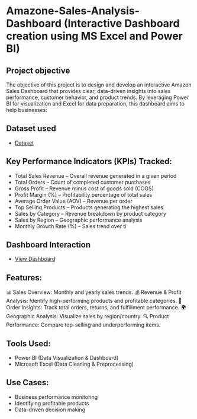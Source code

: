 # Amazone-Sales-Analysis-Dashboard (Interactive Dashboard creation using MS Excel and Power BI)
## Project objective
The objective of this project is to design and develop an interactive Amazon Sales Dashboard that provides clear, data-driven insights into sales performance, customer behavior, and product trends. By leveraging Power BI for visualization and Excel for data preparation, this dashboard aims to help businesses:

## Dataset used 
- <a href="https://github.com/Vishalyadavroy/Data-Analysis-Dashboard./blob/main/Amazon_Sales_Data.xlsx">Dataset</a>
## Key Performance Indicators (KPIs) Tracked:
- Total Sales Revenue – Overall revenue generated in a given period
- Total Orders – Count of completed customer purchases
- Gross Profit – Revenue minus cost of goods sold (COGS)
- Profit Margin (%) – Profitability percentage of total sales
- Average Order Value (AOV) – Revenue per order
- Top Selling Products – Products generating the highest sales
- Sales by Category – Revenue breakdown by product category
- Sales by Region – Geographic performance analysis
- Monthly Growth Rate (%) – Sales trend over ti 

## Dashboard Interaction
- <a href ="https://github.com/Vishalyadavroy/Data-Analysis-Dashboard./blob/main/Screenshot%202025-08-06%20010141.png">View Dashboard</a>

## Features:

📊 Sales Overview: Monthly and yearly sales trends.
💰 Revenue & Profit Analysis: Identify high-performing products and profitable categories.
🛒 Order Insights: Track total orders, returns, and fulfillment performance.
🌍 Geographic Analysis: Visualize sales by region/country.
🔍 Product Performance: Compare top-selling and underperforming items.

## Tools Used:

- Power BI (Data Visualization & Dashboard)
- Microsoft Excel (Data Cleaning & Preprocessing)

## Use Cases:

- Business performance monitoring
- Identifying profitable products
- Data-driven decision making

